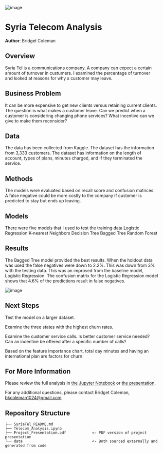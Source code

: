 ![image](https://user-images.githubusercontent.com/70072015/125891305-04d87640-d7d5-4699-b07b-bcade08d84c9.png)

# Syria Telecom Analysis

**Author**: Bridget Coleman

## Overview

Syria Tel is a communications company.  A company can expect a certain amount of turnover in custumers.  I examined the percentage of turnover and looked at reasons for why a customer may leave.

## Business Problem

It can be more expensive to get new clients versus retaining current clients.  The question is what makes a customer leave.  Can we predict when a customer is considering changing phone services?  What incentive can we give to make them reconsider?  

## Data

The data has been collected from Kaggle.  The dataset has the information from 3,333 customers.  The dataset has information on the length of account, types of plans, minutes charged, and if they terminated the service. 

## Methods

The models were evaluated based on recall score and confusion matrices.  A false negative could be more costly to the company if customer is predicted to stay but ends up leaving.  

## Models

There were five models that I used to test the training data 
Logistic Regression
K-nearest Neighbors
Decision Tree
Bagged Tree
Random Forest  


## Results

The Bagged Tree model provided the best results.  When the holdout data was used the false negatives were down to 2.2%.  This was down from 3% with the testing data.  This was an improved from the baseline model, Logistic Regression.  The confusion matrix for the Logistic Regression model shows that 4.6% of the predictions result in false negatives.  

![image](https://user-images.githubusercontent.com/70072015/125891048-d4bc5f18-e5bc-48a6-9c6d-0a344c17dfe4.png)

## Next Steps

Test the model on a larger dataset.  

Examine the three states with the highest churn rates.  

Examine the customer service calls.  Is better customer service needed?  Can an incentive be offered after a specific number of calls?

Based on the feature importance chart, total day minutes and having an international plan are factors for churn.

## For More Information

Please review the full analysis in [the Jupyter Notebook](https://github.com/bkcoleman1024/Telecom-Analysis/blob/main/SyriaTelCustomers.ipynb) or [the presentation](https://github.com/bkcoleman1024/Telecom-Analysis/blob/main/Presentation.pdf).

For any additional questions, please contact Bridget Coleman, bkcoleman1024@gmail.com

## Repository Structure


```
├── SyriaTel_README.md                 
├── Telecom_Analysis.ipynb            
├── Project_Presentation.pdf            <- PDF version of project presentation
└── data                                <- Both sourced externally and generated from code

